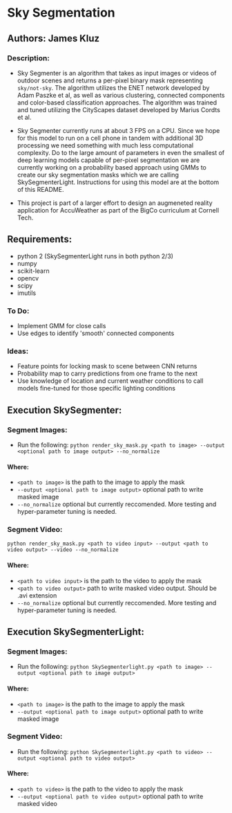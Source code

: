 # Sky Segmentation

## Authors: James Kluz

### Description:
- Sky Segmenter is an algorithm that takes as input images or videos of outdoor scenes and returns a per-pixel binary mask representing `sky/not-sky`. The algorithm utilizes the ENET network developed by Adam Paszke et al, as well as various clustering, connected components and color-based classification approaches. The algorithm was trained and tuned utilizing the CityScapes dataset developed by Marius Cordts et al.

- Sky Segmenter currently runs at about 3 FPS on a CPU. Since we hope for this model to run on a cell phone in tandem with additional 3D processing we need something with much less computational complexity. Do to the large amount of parameters in even the smallest of deep learning models capable of per-pixel segmentation we are currently working on a probability based approach using GMMs to create our sky segmentation masks which we are calling SkySegmenterLight. Instructions for using this model are at the bottom of this README.

- This project is part of a larger effort to design an augmeneted reality application for AccuWeather as part of the BigCo curriculum at Cornell Tech.  

## Requirements:
- python 2 (SkySegmenterLight runs in both python 2/3)
- numpy
- scikit-learn
- opencv
- scipy
- imutils

### To Do:
- Implement GMM for close calls
- Use edges to identify 'smooth' connected components

### Ideas:
- Feature points for locking mask to scene between CNN returns
- Probability map to carry predictions from one frame to the next
- Use knowledge of location and current weather conditions to call models fine-tuned for those specific lighting conditions

## Execution SkySegmenter:
### Segment Images:
- Run the following:
`python render_sky_mask.py <path to image> --output <optional path to image output> --no_normalize`

#### Where:
* `<path to image>` is the path to the image to apply the mask
* `--output <optional path to image output>` optional path to write masked image
* `--no_normalize` optional but currently reccomended. More testing and hyper-parameter tuning is needed. 

### Segment Video:
`python render_sky_mask.py <path to video input> --output <path to video output> --video --no_normalize`

#### Where:
* `<path to video input>` is the path to the video to apply the mask
* `<path to video output>` path to write masked video output. Should be .avi extension
* `--no_normalize` optional but currently reccomended. More testing and hyper-parameter tuning is needed. 

## Execution SkySegmenterLight:
### Segment Images:
- Run the following:
`python SkySegmenterlight.py <path to image> --output <optional path to image output>`

#### Where:
* `<path to image>` is the path to the image to apply the mask
* `--output <optional path to image output>` optional path to write masked image

### Segment Video:
- Run the following:
`python SkySegmenterlight.py <path to video> --output <optional path to video output>`

#### Where:
* `<path to video>` is the path to the video to apply the mask
* `--output <optional path to video output>` optional path to write masked video